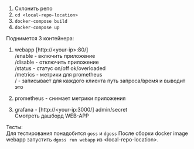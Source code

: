 1. Склонить репо
2. `cd <local-repo-location>`
3. `docker-compose build`
4. `docker-compose up`
  
Поднимется 3 контейнера: 
1. webapp [http://\<your-ip>:80/]  
/enable - включить приложение  
/disable - отключить приложение  
/status - статус on/off ok/overloaded  
/metrics - метрики для prometheus  
/<any-path> - записывает для каждого клиента путь запроса/время и выводит это  
  
2. prometheus - снимает метрики приложения  
3. grafana - [http://\<your-ip:3000/] admin/secret  
    Смотреть дашборд WEB-APP

Тесты:  
Для тестирования понадобится `goss` и `dgoss`
После сборки docker image webapp запустить `dgoss run webapp` из \<local-repo-location>.
